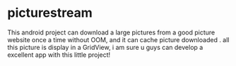 # picturestream
This android project can download a large pictures from a good picture  website once a time without OOM, and it can cache picture downloaded . all this picture is display in a GridView, i am sure u guys can develop a excellent app with this little project! 
